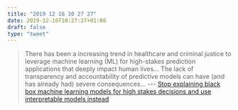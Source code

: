 ```yaml
---
title: "2019 12 16 10 27 27"
date: 2019-12-16T10:27:27+01:00
draft: false
type: "tweet"
---
```

> There has been a increasing trend in healthcare and criminal justice to leverage machine learning (ML) for high-stakes prediction applications that deeply impact human lives… The lack of transparency and accountability of predictive models can have (and has already had) severe consequences... --- [Stop explaining black box machine learning models for high stakes decisions and use interpretable models instead](https://blog.acolyer.org/2019/10/28/interpretable-models/)
